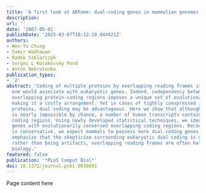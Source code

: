 ```yaml
---
title: 'A first look at ARFome: dual-coding genes in mammalian genomes'
description:
url: ''
date: '2007-05-01'
publishDate: '2025-03-07T18:12:19.844921Z'
authors:
- Wen-Yu Chung
- Samir Wadhawan
- Radek Szklarczyk
- Sergei L Kosakovsky Pond
- Anton Nekrutenko
publication_types:
- '2'
abstract: 'Coding of multiple proteins by overlapping reading frames is not a feature
  one would associate with eukaryotic genes. Indeed, codependency between codons of
  overlapping protein-coding regions imposes a unique set of evolutionary constraints,
  making it a costly arrangement. Yet in cases of tightly coexpressed interacting
  proteins, dual coding may be advantageous. Here we show that although dual coding
  is nearly impossible by chance, a number of human transcripts contain overlapping
  coding regions. Using newly developed statistical techniques, we identified 40 candidate
  genes with evolutionarily conserved overlapping coding regions. Because our approach
  is conservative, we expect mammals to possess more dual-coding genes. Our results
  emphasize that the skepticism surrounding eukaryotic dual coding is unwarranted:
  rather than being artifacts, overlapping reading frames are often hallmarks of fascinating
  biology.'
featured: false
publication: '*PLoS Comput Biol*'
doi: 10.1371/journal.pcbi.0030091
---
```


Page content here